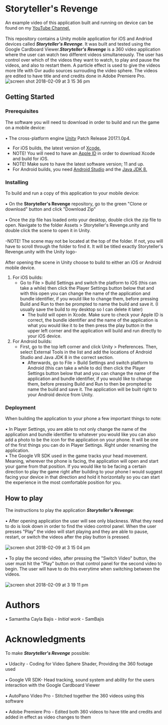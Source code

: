 # Storyteller's Revenge
An example video of this application built and running on device can be found on my [YouTube Channel.](https://www.youtube.com/watch?v=QkabMQ9yrmw "YouTube")
<br />
<br /> This repository contains a Unity mobile application for iOS and Andriod devices called **_Storyteller's Revenge_**. It was built and tested using the Google Cardboard Viewer.**_Storyteller's Revenge_** is a 360 video application where the user can watch two different videos simultaneously. The user has control over which of the videos they want to watch, to play and pause the videos, and also to restart them. A particle effect is used to give the videos more life with Gvr audio sources surrouding the video sphere. The videos are edited to have title and end credits done in Adobe Premiere Pro.
<br /> ![screen shot 2018-02-09 at 3 15 36 pm](https://user-images.githubusercontent.com/35173600/36048120-297415fe-0dac-11e8-8659-3d7ae04d1276.png)

## Getting Started

### Prerequisites
The software you will need to download in order to build and run the game on a mobile device:
<br />
<br /> • The cross-platform engine [Unity](https://unity3d.com/unity/qa/patch-releases/2017.1.0p4 "Unity 3D download") Patch Release 2017.1.0p4.
<br />
- For iOS builds, the latest version of [Xcode.](https://developer.apple.com/download/ "Xcode 9.3 Beta")
- NOTE! You will need to have an [Apple ID](https://appleid.apple.com/account#!&page=create "Developer Account") in order to download Xcode and build for iOS.
- NOTE! Make sure to have the latest software version; 11 and up.
- For Android builds, you need [Android Studio](https://developer.android.com/studio/index.html "Android Studio download") and the [Java JDK 8.](http://www.oracle.com/technetwork/java/javase/downloads/jdk8-downloads-2133151.html "JDK download")

### Installing
To build and run a copy of this application to your mobile device:
<br />
<br /> • On the **Storyteller's Revenge** repository, go to the green "Clone or download" button and click "Download Zip"
<br />
<br /> • Once the zip file has loaded onto your desktop, double click the zip file to open. Navigate to the folder Assets > Storyteller's Revenge.unity and double click the scene to open it in Unity.
<br />
<br /> -NOTE! The scene may not be located at the top of the folder. If not, you will have to scroll through the folder to find it. It will be titled exactly Storyteller's Revenge.unity with the Unity logo-
<br />
<br /> After opening the scene in Unity choose to build to either an iOS or Android mobile device.
<br />
1. For iOS builds:
   - Go to File > Build Settings and switch the platform to iOS (this can take a while) then click the Player Settings button below that and with this open you can change the name of the application and bundle identifier, if you would like to change them, before pressing Build and Run to then be prompted to name the build and save it. (I usually save the build to my desktop so I can delete it later) 
     - The build will open in Xcode. Make sure to check your Apple ID is correct, the bundle identifier and the name of the application is what you would like it to be then press the play button in the upper left corner and the application will build and run directly to your iOS device.
2. For Android builds:
   - First, go to the top left corner and click Unity > Preferences. Then, select External Tools in the list and add the locations of Android Studio and Java JDK 8 in the correct section.
     - Afterwards, go to File > Build Settings and switch platform to Android (this can take a while to do) then click the Player Settings button below that and you can change the name of the application and bundle identifier, if you would like to change them, before pressing Build and Run to then be prompted to name the build and save it. The application will be built right to your Android device from Unity. 

### Deployment
When building the application to your phone a few important things to note:
<br />
<br /> • In Player Settings, you are able to not only change the name of the application and bundle identifier to whatever you would like you can also add a photo to be the icon for the application on your phone. It will be one of the first things you can do in Player Settings. Right under renaming the application.
<br /> • The Google VR SDK used in the game tracks your head movement. Meaning, wherever the phone is facing, the application will open and start your game from that position. If you would like to be facing a certain direction to play the game right after building to your phone I would suggest facing your device in that direction and hold it horizontally so you can start the experience in the most comfortable position for you.


## How to play
The instructions to play the application **_Storyteller's Revenge_**:
<br />
<br /> • After opening application the user will see only blackness. What they need to do is look down in order to find the video control panel. When the user presses "Play" the video will start playing and they are able to pause, restart, or switch the videos after the play button is pressed.
<br />
<br /> ![screen shot 2018-02-09 at 3 15 04 pm](https://user-images.githubusercontent.com/35173600/36048181-5770213c-0dac-11e8-9cbd-0f8a3856f03a.png)
<br /> 
<br /> • To play the second video, after pressing the "Switch Video" button, the user must hit the "Play" button on that control panel for the second video to begin. The user will have to do this everytime when switching between the videos.
<br />
<br /> ![screen shot 2018-02-09 at 3 19 11 pm](https://user-images.githubusercontent.com/35173600/36048268-9f340f10-0dac-11e8-9338-b806e03f3754.png)

# Authors
• Samantha Cayla Bajis - _Initial work_ - SamBajis

# Acknowledgments
To make **_Storyteller's Revenge_** possible:
<br /> 
<br /> • Udacity - Coding for Video Sphere Shader, Providing the 360 footage used
<br /> 
<br /> • Google VR SDK- Head tracking, sound system and ability for the users interaction with the Google Cardboard Viewer
<br /> 
<br /> • AutoPano Video Pro - Stitched together the 360 videos using this software
<br /> 
<br /> • Adobe Premiere Pro - Edited both 360 videos to have title and credits and added in effect as video changes to them
